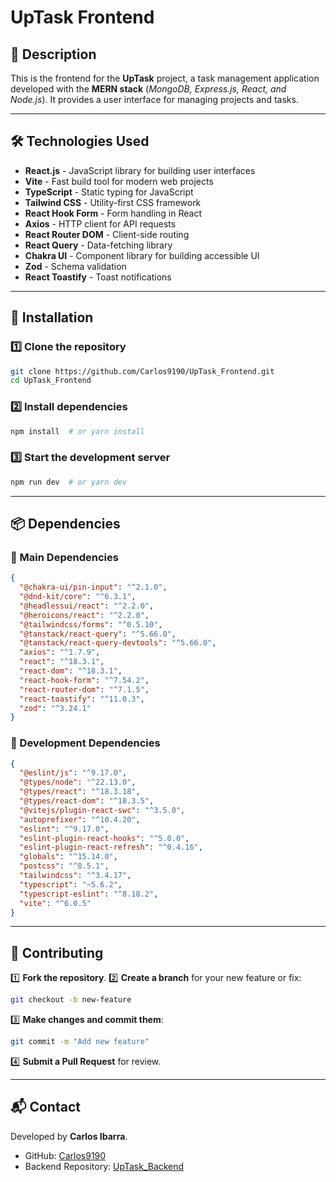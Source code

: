 # UpTask Frontend

## 📌 Description
This is the frontend for the **UpTask** project, a task management application developed with the **MERN stack** (*MongoDB, Express.js, React, and Node.js*). It provides a user interface for managing projects and tasks.

---

## 🛠 Technologies Used

- **React.js** - JavaScript library for building user interfaces
- **Vite** - Fast build tool for modern web projects
- **TypeScript** - Static typing for JavaScript
- **Tailwind CSS** - Utility-first CSS framework
- **React Hook Form** - Form handling in React
- **Axios** - HTTP client for API requests
- **React Router DOM** - Client-side routing
- **React Query** - Data-fetching library
- **Chakra UI** - Component library for building accessible UI
- **Zod** - Schema validation
- **React Toastify** - Toast notifications

---

## 🚀 Installation

### 1️⃣ Clone the repository
```bash
git clone https://github.com/Carlos9190/UpTask_Frontend.git
cd UpTask_Frontend
```

### 2️⃣ Install dependencies
```bash
npm install  # or yarn install
```

### 3️⃣ Start the development server
```bash
npm run dev  # or yarn dev
```

---

## 📦 Dependencies

### 📌 Main Dependencies
```json
{
  "@chakra-ui/pin-input": "^2.1.0",
  "@dnd-kit/core": "^6.3.1",
  "@headlessui/react": "^2.2.0",
  "@heroicons/react": "^2.2.0",
  "@tailwindcss/forms": "^0.5.10",
  "@tanstack/react-query": "^5.66.0",
  "@tanstack/react-query-devtools": "^5.66.0",
  "axios": "^1.7.9",
  "react": "^18.3.1",
  "react-dom": "^18.3.1",
  "react-hook-form": "^7.54.2",
  "react-router-dom": "^7.1.5",
  "react-toastify": "^11.0.3",
  "zod": "^3.24.1"
}
```

### 🔧 Development Dependencies
```json
{
  "@eslint/js": "^9.17.0",
  "@types/node": "^22.13.0",
  "@types/react": "^18.3.18",
  "@types/react-dom": "^18.3.5",
  "@vitejs/plugin-react-swc": "^3.5.0",
  "autoprefixer": "^10.4.20",
  "eslint": "^9.17.0",
  "eslint-plugin-react-hooks": "^5.0.0",
  "eslint-plugin-react-refresh": "^0.4.16",
  "globals": "^15.14.0",
  "postcss": "^8.5.1",
  "tailwindcss": "^3.4.17",
  "typescript": "~5.6.2",
  "typescript-eslint": "^8.18.2",
  "vite": "^6.0.5"
}
```

---

## 🤝 Contributing

1️⃣ **Fork the repository**.
2️⃣ **Create a branch** for your new feature or fix:
   ```bash
   git checkout -b new-feature
   ```
3️⃣ **Make changes and commit them**:
   ```bash
   git commit -m "Add new feature"
   ```
4️⃣ **Submit a Pull Request** for review.

---

## 📬 Contact

Developed by **Carlos Ibarra**.

- GitHub: [Carlos9190](https://github.com/Carlos9190)
- Backend Repository: [UpTask_Backend](https://github.com/Carlos9190/UpTask_Backend)
